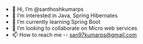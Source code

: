 - 👋 Hi, I’m @santhoshkumarps
- 👀 I’m interested in Java, Spring Hibernates 
- 🌱 I’m currently learning Spring Boot
- 💞️ I’m looking to collaborate on Micro web services
- 📫 How to reach me -- san97kumarps@gmail.com

<!---
santhoshkumarps/santhoshkumarps is a ✨ special ✨ repository because its `README.md` (this file) appears on your GitHub profile.
You can click the Preview link to take a look at your changes.
--->
